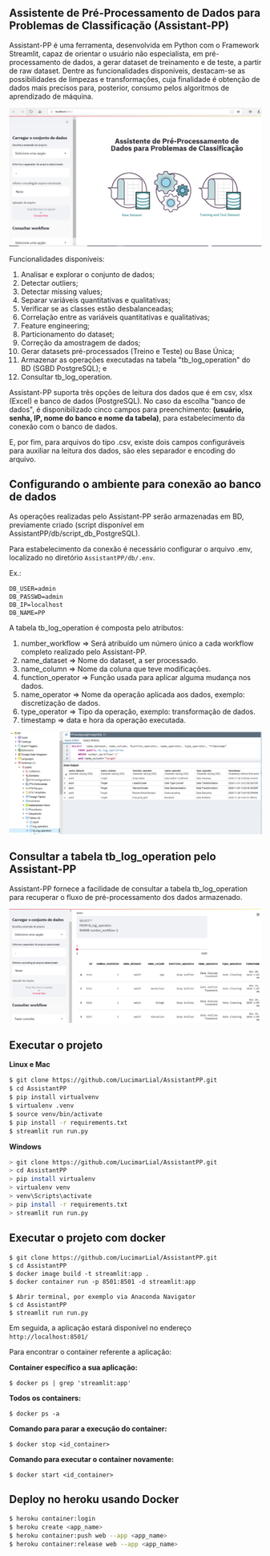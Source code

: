 ## Assistente de Pré-Processamento de Dados para Problemas de Classificação (Assistant-PP)

Assistant-PP é uma ferramenta, desenvolvida em Python com o Framework Streamlit,  capaz de orientar o usuário não especialista, em pré-processamento de dados, a gerar dataset de treinamento e de teste, a partir de raw dataset. Dentre as funcionalidades disponíveis, destacam-se as possibilidades de limpezas e transformações, cuja finalidade é obtenção de dados mais precisos  para, posterior, consumo pelos algoritmos de aprendizado de máquina.

![](imgs/img-assistente.png)

Funcionalidades disponíveis:

1. Analisar e explorar o conjunto de dados;
2. Detectar outliers;
3. Detectar missing values;
4. Separar variáveis quantitativas e qualitativas;
5. Verificar se as classes estão desbalanceadas;
6. Correlação entre as variáveis quantitativas e qualitativas;
7. Feature engineering;
8. Particionamento do dataset;
9. Correção da amostragem de dados;
10. Gerar datasets pré-processados (Treino e Teste) ou  Base Única;
11. Armazenar as operações executadas na tabela "tb_log_operation" do BD (SGBD PostgreSQL); e
12. Consultar tb_log_operation.

Assistant-PP suporta três opções de leitura dos dados que é em csv, xlsx (Excel) e banco de dados (PostgreSQL). No caso da escolha "banco de dados", é disponibilizado cinco campos para preenchimento: **(usuário, senha, IP, nome do banco e nome da tabela)**, para  estabelecimento da conexão com o banco de dados.

E, por fim, para arquivos do tipo .csv, existe dois campos configuráveis para auxiliar na leitura dos dados, são eles separador e encoding do arquivo.

## Configurando o ambiente para conexão ao banco de dados

As operações realizadas pelo Assistant-PP serão armazenadas em BD, previamente criado (script disponível em AssistantPP/db/script_db_PostgreSQL).

Para estabelecimento da conexão é necessário configurar o arquivo .env,  localizado no diretório ```AssistantPP/db/.env```.

Ex.:
```
DB_USER=admin
DB_PASSWD=admin
DB_IP=localhost
DB_NAME=PP
```

A tabela tb_log_operation é composta pelo atributos:

1. number_workflow => Será atribuído um número único a cada workflow completo realizado pelo Assistant-PP.
2. name_dataset => Nome do dataset, a ser processado.
3. name_column => Nome da coluna que teve modificações.
4. function_operator => Função usada para aplicar alguma mudança nos dados.
5. name_operator => Nome da operação aplicada aos dados, exemplo: discretização de dados.
6. type_operator => Tipo da operação, exemplo: transformação de dados.
7. timestamp => data e hora da operação executada.

![](imgs/img-schema.png)



## Consultar a tabela tb_log_operation pelo Assistant-PP

Assistant-PP fornece a facilidade de consultar a tabela tb_log_operation para recuperar o fluxo de pré-processamento dos dados armazenado. 

![](imgs/img-query-log.png)

## Executar o projeto

**Linux e Mac**

```bash
$ git clone https://github.com/LucimarLial/AssistantPP.git
$ cd AssistantPP
$ pip install virtualvenv
$ virtualenv .venv
$ source venv/bin/activate
$ pip install -r requirements.txt
$ streamlit run run.py
```

**Windows**

```bash
> git clone https://github.com/LucimarLial/AssistantPP.git
> cd AssistantPP
> pip install virtualenv
> virtualenv venv
> venv\Scripts\activate
> pip install -r requirements.txt
> streamlit run run.py
```


## Executar o projeto com docker

```
$ git clone https://github.com/LucimarLial/AssistantPP.git
$ cd AssistantPP
$ docker image build -t streamlit:app .
$ docker container run -p 8501:8501 -d streamlit:app
```

```
$ Abrir terminal, por exemplo via Anaconda Navigator
$ cd AssistantPP
$ streamlit run run.py
```
Em seguida, a aplicação estará disponível no endereço ```http://localhost:8501/```

Para encontrar o container referente a aplicação:

**Container específico a sua aplicação:**
```
$ docker ps | grep 'streamlit:app'
```

**Todos os containers:**
```
$ docker ps -a
```

**Comando para parar a execução do container:**
```
$ docker stop <id_container>
```

**Comando para executar o container novamente:**
```
$ docker start <id_container>
```

## Deploy no heroku  usando Docker

```bash
$ heroku container:login
$ heroku create <app_name>
$ heroku container:push web --app <app_name>
$ heroku container:release web --app <app_name>

```
